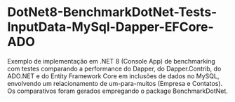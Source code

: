# DotNet8-BenchmarkDotNet-Tests-InputData-MySql-Dapper-EFCore-ADO
Exemplo de implementação em .NET 8 (Console App) de benchmarking com testes comparando a performance do Dapper, do Dapper.Contrib, do ADO.NET e do Entity Framework Core em inclusões de dados no MySQL, envolvendo um relacionamento de um-para-muitos (Empresa e Contatos). Os comparativos foram gerados empregando o package BenchmarkDotNet.
